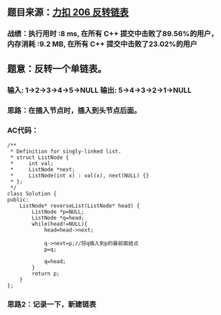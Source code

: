 ## 题目来源：[力扣 206 反转链表](https://leetcode-cn.com/problems/reverse-linked-list/)

### 战绩：执行用时 :8 ms, 在所有 C++ 提交中击败了89.56%的用户，内存消耗 :9.2 MB, 在所有 C++ 提交中击败了23.02%的用户

## 题意：反转一个单链表。

### 输入: 1->2->3->4->5->NULL 输出: 5->4->3->2->1->NULL

### 思路：在插入节点时，插入到头节点后面。

### AC代码：
```
/**
 * Definition for singly-linked list.
 * struct ListNode {
 *     int val;
 *     ListNode *next;
 *     ListNode(int x) : val(x), next(NULL) {}
 * };
 */
class Solution {
public:
    ListNode* reverseList(ListNode* head) {
        ListNode *p=NULL;
        ListNode *q=head;
        while(head!=NULL){
            head=head->next;

            q->next=p;//将q插入到p的最前面结点
            p=q;

            q=head;
        }
        return p;
    }
};
```
### 思路2：记录一下，新建链表
